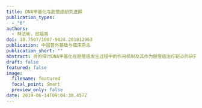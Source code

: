 ```yaml
---
title: DNA甲基化与胆管癌研究进展
publication_types:
  - "0"
authors:
  - 林法彬，邱福南
doi: 10.7507/1007-9424.201812063
publication: 中国普外基础与临床杂志
publication_short: ""
abstract: 目的探讨DNA甲基化在胆管癌发生过程中的作用机制及其作为胆管癌治疗靶点的研究进展.方法查阅近年来国内外有关胆管癌与DNA甲基化的相关文献,并进行综述.结果DNA甲基化在胆管癌中的发生频率非常高并影响着胆管癌的发生与发展,甲基化抑制剂能够重新激活肿瘤抑制基因.结论DNA甲基化与胆管癌的发生密切相关.尽管当今临床上仍缺乏有效的诊断和治疗方法,但随着进一步研究,DNA甲基化有望成为诊断和治疗胆管癌的新靶点.
draft: false
featured: false
image:
  filename: featured
  focal_point: Smart
  preview_only: false
date: 2019-06-14T09:04:38.457Z
---
```

